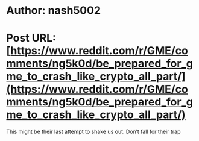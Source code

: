 # Author: nash5002
# Post URL: [https://www.reddit.com/r/GME/comments/ng5k0d/be_prepared_for_gme_to_crash_like_crypto_all_part/](https://www.reddit.com/r/GME/comments/ng5k0d/be_prepared_for_gme_to_crash_like_crypto_all_part/)


This might be their last attempt to shake us out. Don’t fall for their trap